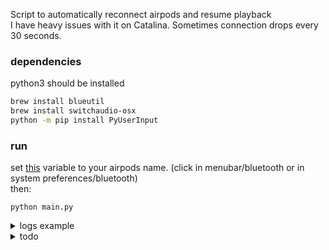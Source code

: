 Script to automatically reconnect airpods and resume playback  
I have heavy issues with it on Catalina. Sometimes connection drops every 30 seconds.

### dependencies
python3 should be installed

```sh
brew install blueutil
brew install switchaudio-osx
python -m pip install PyUserInput
```

### run

set [this](https://github.com/tandav/airpods-reconnect/blob/master/main.py#L8) variable to your airpods name. (click in menubar/bluetooth or in system preferences/bluetooth)  
then:
```
python main.py
```

<details>
<summary>logs example</summary>
<pre>
all good     *
all good      *
triggered
disconnect
connect
waiting until connect, current output device is: Built-in Output
waiting until connect, current output device is: Built-in Output
waiting until connect, current output device is:
successfully connected to AirPods Pro
pressing PLAY
all good   *
all good    *
</pre>
</details>

<details>
<summary>todo</summary>
<ul>
<li>maybe rewrite in shell for better availability</li>
<li>but maybe there's python3 in catalina <a href='https://google.com/search?q=macos+catalina+python+3'>but you will have to install command line tools</a></li>
<li>try to minimize deps, at least PyUserInput</li>
<li>google for this problem and post my workaround answer to some sites / forums / reddit</li>
</ul>
</details>
